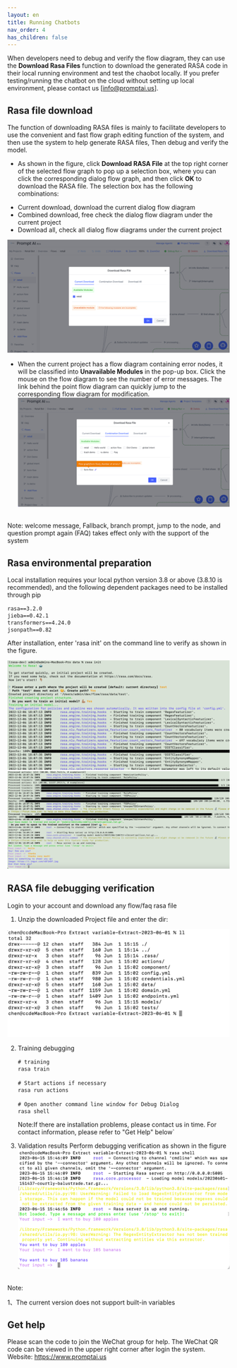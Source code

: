 ```yaml
---
layout: en
title: Running Chatbots
nav_order: 4
has_children: false
---
```


When developers need to debug and verify the flow diagram, they can use the **Download Rasa Files** function to download the generated RASA code in their local running environment and test the chaobot locally.  If you prefer testing/running the chatbot on the cloud without setting up local environment, please contact us [info@promptai.us].

## Rasa file download

The function of downloading RASA files is mainly to facilitate developers to use the convenient and fast flow graph editing function of the system, and then use the system to help generate RASA files,
Then debug and verify the model.

- As shown in the figure, click **Download RASA File** at the top right corner of the selected flow graph to pop up a selection box, where you can click the corresponding dialog flow graph, and then click **OK** to download the RASA file. The selection box has the following combinations:

* Current download, download the current dialog flow diagram
* Combined download, free check the dialog flow diagram under the current project
* Download all, check all dialog flow diagrams under the current project

![download-rasa](/assets/images/dev_guide/download-rasa.png)

- When the current project has a flow diagram containing error nodes, it will be classified into **Unavailable Modules** in the pop-up box. Click the mouse on the flow diagram to see the number of error messages. The link behind the point flow diagram can quickly jump to the corresponding flow diagram for modification.
  ![download-rasa-1.png](/assets/images/dev_guide/download-rasa-1.png)

<br/>Note: welcome message, Fallback, branch prompt, jump to the node, and question prompt again (FAQ) takes effect only with the support of the system

## Rasa environmental preparation

Local installation requires your local python version 3.8 or above (3.8.10 is recommended), and the following dependent packages need to be installed through pip

```text
rasa==3.2.0
jieba==0.42.1
transformers==4.24.0
jsonpath==0.82
```

After installation, enter 'rasa init' on the command line to verify as shown in the figure.

![rasa-env](/assets/images/dev_guide/download-rasa-env.png)
![rasa-env-1](/assets/images/dev_guide/download-rasa-env-1.png)

## RASA file debugging verification

Login to your account and download any flow/faq rasa file

1. Unzip the downloaded Project file and enter the dir:

![download-rasa-debug-1](/assets/images/dev_guide/download-rasa-debug-1.jpg)

2. Training debugging

   ```shell
   # training
   rasa train
   
   # Start actions if necessary
   rasa run actions
   
   # Open another command line window for Debug Dialog
   rasa shell
   ```

   Note:If there are installation problems, please contact us in time. For contact information, please refer to "Get Help" below`

3. Validation results
   Perform debugging verification as shown in the figure
   ![download-rasa-debug-2](/assets/images/dev_guide/download-rasa-debug-2.jpg)

<br/>Note:

1、The current version does not support built-in variables


## Get help
Please scan the code to join the WeChat group for help. The WeChat QR code can be viewed in the upper right corner after login the system.
Website: https://www.promptai.us

